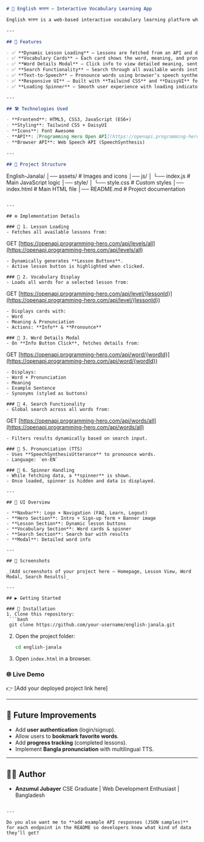 ```markdown
# 📘 English জানালা – Interactive Vocabulary Learning App  

English জানালা is a web-based interactive vocabulary learning platform where users can explore lessons, learn new words with meanings, pronunciations, synonyms, and examples. It also includes search functionality, text-to-speech for word pronunciation, and modal-based word details.  

---

## 🚀 Features  

- ✅ **Dynamic Lesson Loading** – Lessons are fetched from an API and displayed dynamically.  
- ✅ **Vocabulary Cards** – Each card shows the word, meaning, and pronunciation.  
- ✅ **Word Details Modal** – Click info to view detailed meaning, sentence example, and synonyms.  
- ✅ **Search Functionality** – Search through all available words instantly.  
- ✅ **Text-to-Speech** – Pronounce words using browser’s speech synthesis.  
- ✅ **Responsive UI** – Built with **Tailwind CSS** and **DaisyUI** for responsive design.  
- ✅ **Loading Spinner** – Smooth user experience with loading indicators.  

---

## 🛠️ Technologies Used  

- **Frontend**: HTML5, CSS3, JavaScript (ES6+)  
- **Styling**: Tailwind CSS + DaisyUI  
- **Icons**: Font Awesome  
- **API**: [Programming Hero Open API](https://openapi.programming-hero.com)  
- **Browser API**: Web Speech API (SpeechSynthesis)  

---

## 📂 Project Structure  

```

English-Janala/
│── assets/                 # Images and icons
│── js/
│   └── index.js            # Main JavaScript logic
│── style/
│   └── style.css           # Custom styles
│── index.html              # Main HTML file
│── README.md               # Project documentation

```

---

## ⚙️ Implementation Details  

### 🔹 1. Lesson Loading  
- Fetches all available lessons from:  
```

GET [https://openapi.programming-hero.com/api/levels/all](https://openapi.programming-hero.com/api/levels/all)

```
- Dynamically generates **Lesson Buttons**.  
- Active lesson button is highlighted when clicked.  

### 🔹 2. Vocabulary Display  
- Loads all words for a selected lesson from:  
```

GET [https://openapi.programming-hero.com/api/level/{lessonId}](https://openapi.programming-hero.com/api/level/{lessonId})

```
- Displays cards with:
- Word  
- Meaning & Pronunciation  
- Actions: **Info** & **Pronounce**  

### 🔹 3. Word Details Modal  
- On **Info Button Click**, fetches details from:  
```

GET [https://openapi.programming-hero.com/api/word/{wordId}](https://openapi.programming-hero.com/api/word/{wordId})

```
- Displays:
- Word + Pronunciation  
- Meaning  
- Example Sentence  
- Synonyms (styled as buttons)  

### 🔹 4. Search Functionality  
- Global search across all words from:  
```

GET [https://openapi.programming-hero.com/api/words/all](https://openapi.programming-hero.com/api/words/all)

````
- Filters results dynamically based on search input.  

### 🔹 5. Pronunciation (TTS)  
- Uses **SpeechSynthesisUtterance** to pronounce words.  
- Language: `en-EN`  

### 🔹 6. Spinner Handling  
- While fetching data, a **spinner** is shown.  
- Once loaded, spinner is hidden and data is displayed.  

---

## 🎨 UI Overview  

- **Navbar**: Logo + Navigation (FAQ, Learn, Logout)  
- **Hero Section**: Intro + Sign-up form + Banner image  
- **Lesson Section**: Dynamic lesson buttons  
- **Vocabulary Section**: Word cards & spinner  
- **Search Section**: Search bar with results  
- **Modal**: Detailed word info  

---

## 📸 Screenshots  

_(Add screenshots of your project here – Homepage, Lesson View, Word Modal, Search Results)_  

---

## ▶️ Getting Started  

### 🔧 Installation  
1. Clone this repository:  
 ```bash
 git clone https://github.com/your-username/english-janala.git
````

2. Open the project folder:

   ```bash
   cd english-janala
   ```
3. Open `index.html` in a browser.

### 🌐 Live Demo

👉 \[Add your deployed project link here]

---

## 📌 Future Improvements

* Add **user authentication** (login/signup).
* Allow users to **bookmark favorite words**.
* Add **progress tracking** (completed lessons).
* Implement **Bangla pronunciation** with multilingual TTS.

---

## 👨‍💻 Author

* **Anzumul Jubayer**
   CSE Graduate | Web Development Enthusiast | Bangladesh

```

---

Do you also want me to **add example API responses (JSON samples)** for each endpoint in the README so developers know what kind of data they’ll get?
```
